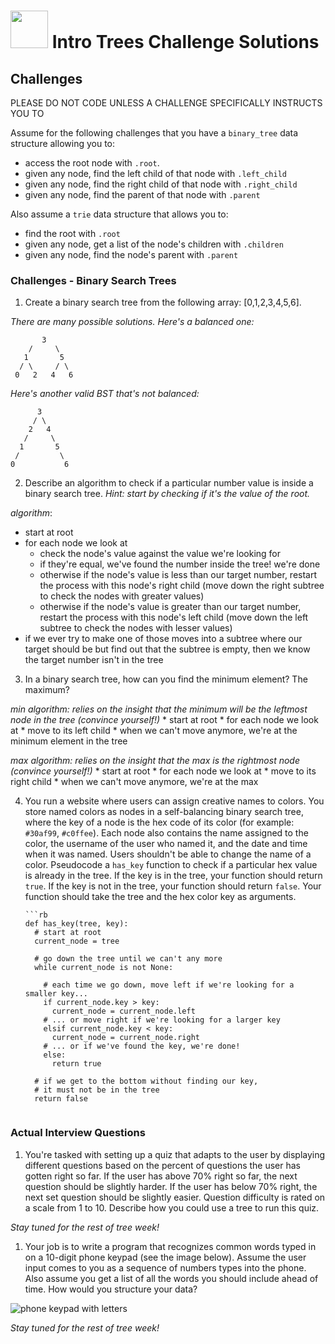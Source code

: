 # <img src="https://cloud.githubusercontent.com/assets/7833470/10899314/63829980-8188-11e5-8cdd-4ded5bcb6e36.png" height="60"> Intro Trees Challenge Solutions

## Challenges

PLEASE DO NOT CODE UNLESS A CHALLENGE SPECIFICALLY INSTRUCTS YOU TO

Assume for the following challenges that you have a `binary_tree` data structure allowing you to:

* access the root node with `.root`.
* given any node, find the left child of that node with `.left_child`
* given any node, find the right child of that node with `.right_child`
* given any node, find the parent of that node with `.parent`

Also assume a `trie` data structure that allows you to:

* find the root with `.root`
* given any node, get a list of the node's children with `.children`
* given any node, find the node's parent with `.parent`

### Challenges - Binary Search Trees

1. Create a binary search tree from the following array: [0,1,2,3,4,5,6].

  *There are many possible solutions.  Here's a balanced one:*

  ```
         3
      /     \
     1       5
    / \     / \
   0   2   4   6
  ```

  *Here's another valid BST that's not balanced:*
  ```
        3
       / \
      2   4
     /     \
    1       5
   /         \
  0           6
  ```

2. Describe an algorithm to check if a particular number value is inside a binary search tree.  *Hint: start by checking if it's the value of the root.*

  *algorithm*:

  * start at root
  * for each node we look at
    * check the node's value against the value we're looking for
    * if they're equal, we've found the number inside the tree! we're done
    * otherwise if the node's value is less than our target number,  restart the process with this node's right child (move down the right subtree to check the nodes with greater values)
    * otherwise if the node's value is greater than our target number, restart the process with this node's left child (move down the left subtree to check the nodes with lesser values)
  * if we ever try to make one of those moves into a subtree where our target should be but find out that the subtree is empty, then we know the target number isn't in the tree

3. In a binary search tree, how can you find the minimum element? The maximum?

  *min algorithm: relies on the insight that the minimum will be the leftmost node in the tree (convince yourself!)*
    * start at root
    * for each node we look at
      * move to its left child
    * when we can't move anymore, we're at the minimum element in the tree

  *max algorithm: relies on the insight that the max is the rightmost node (convince yourself!)*
    * start at root
    * for each node we look at
      * move to its right child
    * when we can't move anymore, we're at the max

4. You run a website where users can assign creative names to colors. You store named colors as nodes in a self-balancing binary search tree, where the key of a node is the hex code of its color (for example: `#30af99`, `#c0ffee`). Each node also contains the name assigned to the color, the username of the user who named it, and the date and time when it was named. Users shouldn't be able to change the name of a color.  Pseudocode a `has_key` function to check if a particular hex value is already in the tree.  If the key is in the tree, your function should return `true`. If the key is not in the tree, your function should return `false`. Your function should take the tree and the hex color key as arguments.

       ```rb
       def has_key(tree, key):
         # start at root
         current_node = tree

         # go down the tree until we can't any more
         while current_node is not None:

           # each time we go down, move left if we're looking for a smaller key...
           if current_node.key > key:
             current_node = current_node.left
           # ... or move right if we're looking for a larger key
           elsif current_node.key < key:
             current_node = current_node.right
           # ... or if we've found the key, we're done!
           else:
             return true

         # if we get to the bottom without finding our key,
         # it must not be in the tree
         return false
      ```

### Actual Interview Questions

1. You're tasked with setting up a quiz that adapts to the user by displaying different questions based on the percent of questions the user has gotten right so far. If the user has above 70% right so far, the next question should be slightly harder. If the user has below 70% right, the next set question should be slightly easier.  Question difficulty is rated on a scale from 1 to 10. Describe how you could use a tree to run this quiz.

  *Stay tuned for the rest of tree week!*

1. Your job is to write a program that recognizes common words typed in on a 10-digit phone keypad (see the image below). Assume the user input comes to you as a sequence of numbers types into the phone.  Also assume you get a list of all the words you should include ahead of time. How would you structure your data?  

  ![phone keypad with letters](https://parentsof10.files.wordpress.com/2013/03/phone-keypad-picture-application.png)

  *Stay tuned for the rest of tree week!*
